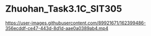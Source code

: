 # Zhuohan_Task3.1C_SIT305

https://user-images.githubusercontent.com/89921671/162399486-356ecddf-ce47-443d-8d1d-aae0a0389ab4.mp4

